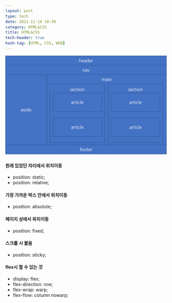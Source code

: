 ```yaml
---
layout: post
type: tech
date: 2021-12-16 18:39
category: HTML&CSS
title: HTML&CSS
tech-header: true
hash-tag: [HTML, CSS, WEB]
---
```


<img class="medium" src="./img/htmlbox.png" alt="htmlbox">

#### 원래 있었던 자리에서 위치이동
- position: static;
- position: relative;

#### 가장 가까운 박스 안에서 위치이동
- position: absolute;

#### 페이지 상에서 위치이동
- position: fixed;

#### 스크롤 시 붙음
- position: sticky;

#### flex시 할 수 있는 것
- display: flex;
- flex-direction: row;
- flex-wrap: warp;
- flex-flow: column nowarp;